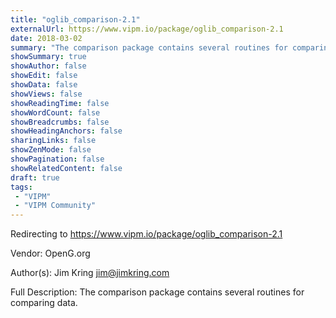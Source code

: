 ```yaml
---
title: "oglib_comparison-2.1"
externalUrl: https://www.vipm.io/package/oglib_comparison-2.1
date: 2018-03-02
summary: "The comparison package contains several routines for comparing data."
showSummary: true
showAuthor: false
showEdit: false
showData: false
showViews: false
showReadingTime: false
showWordCount: false
showBreadcrumbs: false
showHeadingAnchors: false
sharingLinks: false
showZenMode: false
showPagination: false
showRelatedContent: false
draft: true
tags:
 - "VIPM"
 - "VIPM Community"
---
```


Redirecting to https://www.vipm.io/package/oglib_comparison-2.1

Vendor: OpenG.org

Author(s): Jim Kring <jim@jimkring.com>
 
Full Description:
The comparison package contains several routines for comparing data.